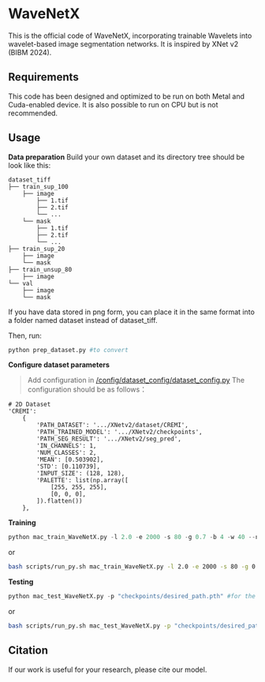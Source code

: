 ﻿
# WaveNetX

This is the official code of WaveNetX, incorporating trainable Wavelets into wavelet-based image segmentation networks. It is inspired by XNet v2 (BIBM 2024).

## Requirements
This code has been designed and optimized to be run on both Metal and Cuda-enabled device. It is also possible to run on CPU but is not recommended.

## Usage
**Data preparation**
Build your own dataset and its directory tree should be look like this:
```
dataset_tiff
├── train_sup_100
    ├── image
        ├── 1.tif
        ├── 2.tif
        └── ...
    └── mask
        ├── 1.tif
        ├── 2.tif
        └── ...
├── train_sup_20
    ├── image
    └── mask
├── train_unsup_80
    ├── image
└── val
    ├── image
    └── mask
```

If you have data stored in png form, you can place it in the same format into a folder named dataset instead of dataset_tiff.

Then, run:
```python
python prep_dataset.py #to convert 
```

**Configure dataset parameters**
>Add configuration in [/config/dataset_config/dataset_config.py](https://github.com/Yanfeng-Zhou/XNetv2/tree/main/config/dataset_config/dataset_config.py)
>The configuration should be as follows：
>
```
# 2D Dataset
'CREMI':
	{
		'PATH_DATASET': '.../XNetv2/dataset/CREMI',
		'PATH_TRAINED_MODEL': '.../XNetv2/checkpoints',
		'PATH_SEG_RESULT': '.../XNetv2/seg_pred',
		'IN_CHANNELS': 1,
		'NUM_CLASSES': 2,
		'MEAN': [0.503902],
		'STD': [0.110739],
		'INPUT_SIZE': (128, 128),
		'PALETTE': list(np.array([
			[255, 255, 255],
			[0, 0, 0],
		]).flatten())
	},
```

**Training**
```python
python mac_train_WaveNetX.py -l 2.0 -e 2000 -s 80 -g 0.7 -b 4 -w 40 --nfil 7 --flen 6 --nfil_step -1 --flen_step 2 --bs_step 100 --max_bs_steps 3 --seed 666666 --fbl0 0.1 --fbl1 0.01 -b2s -ub 80
```
or
```bash
bash scripts/run_py.sh mac_train_WaveNetX.py -l 2.0 -e 2000 -s 80 -g 0.7 -b 4 -w 40 --nfil 7 --flen 6 --nfil_step -1 --flen_step 2 --bs_step 100 --max_bs_steps 3 --seed 666666 --fbl0 0.1 --fbl1 0.01 -b2s -ub 80
```

**Testing**
```python
python mac_test_WaveNetX.py -p "checkpoints/desired_path.pth" #for the model you would like to test
```
or
```bash
bash scripts/run_py.sh mac_test_WaveNetX.py -p "checkpoints/desired_path.pth" 
```

## Citation
If our work is useful for your research, please cite our model.
```
```


